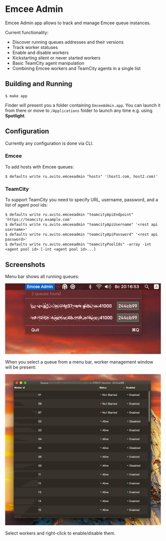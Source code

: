 # Emcee Admin

Emcee Admin app allows to track and manage Emcee queue instances.

Current functionality:

- Discover running queues addresses and their versions
- Track worker statuses
- Enable and disable workers
- Kickstarting silent or never started workers
- Basic TeamCity agent manipulation
- Combining Emcee workers and TeamCity agents in a single list

## Building and Running

```shell
$ make app
```

Finder will present you a folder containing `EmceeAdmin.app`. You can launch it from there or move to `/Applications` folder to launch any time e.g. using **Spotlight**.

## Configuration

Currently any configuration is done via CLI.

### Emcee

To add hosts with Emcee queues:

```shell
$ defaults write ru.avito.emceeadmin "hosts" '(host1.com, host2.com)'
```

### TeamCity

To support TeamCity you need to specify URL, username, password, and a list of agent pool ids:

```shell
$ defaults write ru.avito.emceeadmin "teamcityApiEndpoint" 'https://teamcity.example.com'
$ defaults write ru.avito.emceeadmin "teamcityApiUsername" '<rest api username>'
$ defaults write ru.avito.emceeadmin "teamcityApiPassword" '<rest api password>'
$ defaults write ru.avito.emceeadmin "teamcityPoolIds" -array -int <agent pool id> [-int <agent pool id>...]
```

## Screenshots

Menu bar shows all running queues:

![Screenshot of Menu Bar](Images/menubar.png)

When you select a queue from a menu bar, worker management window will be present:

![Queue Information Window](Images/queue_info_window.png)

Select workers and right-click to enable/disable them. 
